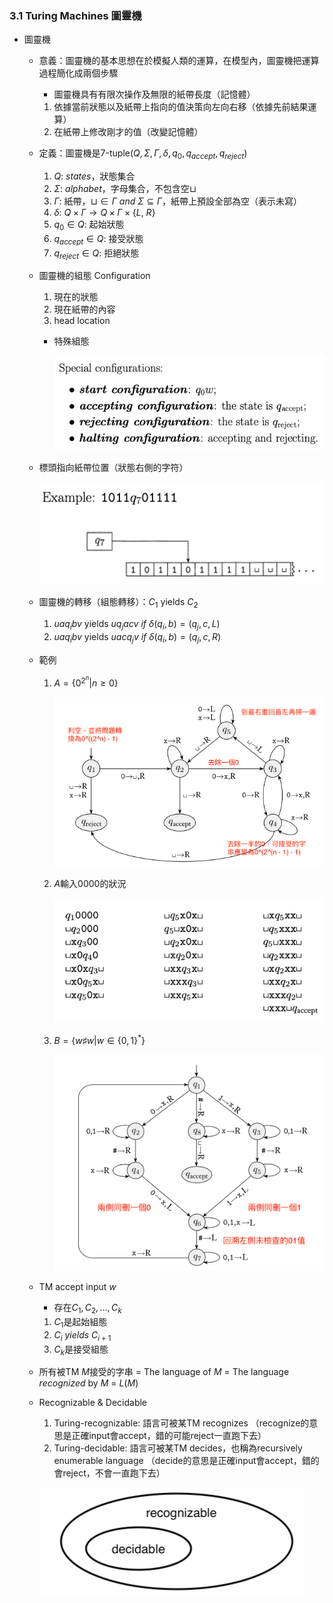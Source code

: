 ### 3.1 Turing Machines 圖靈機

- 圖靈機
  - 意義：圖靈機的基本思想在於模擬人類的運算，在模型內，圖靈機把運算過程簡化成兩個步驟
    - 圖靈機具有有限次操作及無限的紙帶長度（記憶體）
    1. 依據當前狀態以及紙帶上指向的值決策向左向右移（依據先前結果運算）
    2. 在紙帶上修改剛才的值（改變記憶體）
    
  - 定義：圖靈機是7-tuple($Q, \Sigma, \Gamma, \delta, q_0, q_{accept}, q_{reject}$)
    1. $Q$: $states$，狀態集合
    2. $\Sigma$: $alphabet$，字母集合，不包含空$\sqcup$
    3. $\Gamma$: 紙帶，$\sqcup \in \Gamma \ and\ \Sigma \subseteq \Gamma$，紙帶上預設全部為空（表示未寫）
    4. $\delta$: $Q \times \Gamma \rightarrow Q \times \Gamma \times \{L,\ R\}$
    5. $q_0 \in Q$: 起始狀態
    6. $q_{accept} \in Q$: 接受狀態
    7. $q_{reject} \in Q$: 拒絕狀態

  - 圖靈機的組態 Configuration
    1. 現在的狀態
    2. 現在紙帶的內容
    3. head location
    - 特殊組態

      ![avatar](Graph/3.1.2.png)

  - 標頭指向紙帶位置（狀態右側的字符）

    ![avatar](Graph/3.1.1.png)
  
  - 圖靈機的轉移（組態轉移）：$C_1$ yields $C_2$
    1. $uaq_ibv$ yields $uq_jacv$
       $if\ \delta(q_i, b) = (q_j, c, L)$
    2. $uaq_ibv$ yields $uacq_jv$
       $if\ \delta(q_i, b) = (q_j, c, R)$
  
  - 範例
    1. $A = \{0^{2^n} | n \geq 0\}$

       ![avatar](Graph/3.1.3.png)
    
    2. $A$輸入0000的狀況

       ![avatar](Graph/3.1.4.png)
    
    3. $B = \{w \sharp w | w \in \{0, 1\}^*\}$

       ![avatar](Graph/3.1.5.png)
  
  - TM accept input $w$
    - 存在$C_1, C_2, ..., C_k$
    1. $C_1$是起始組態
    2. $C_i\ yields\ C_{i + 1}$
    3. $C_k$是接受組態
  
  - 所有被TM $M$接受的字串
    = The language of $M$
    = The language $recognized$ by $M$
    = $L(M)$
  
  - Recognizable & Decidable
    1. Turing-recognizable: 語言可被某TM recognizes
       （recognize的意思是正確input會accept，錯的可能reject一直跑下去）
    2. Turing-decidable: 語言可被某TM decides，也稱為recursively enumerable language
       （decide的意思是正確input會accept，錯的會reject，不會一直跑下去）
    
    ![avatar](Graph/3.1.6.png)
       
    

    



